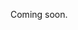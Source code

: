 Coming soon.

<!--
  - Mention that you must always reuse an existing place when possible and link to that guide.
  - Focus on creating a simple place with just the required properties here.
  - Start from a super simple example with calendarType permanent and an example eventtype.
  - Explain further down what the different calendarTypes are (permanent/periodic + openingHours), and how to find other eventtypes.
  - Explain that you can also supply optional properties (e.g. description, ...).
  - Link to some other guides as next steps (for example "Updating a place", "Publishing a place", ...)
-->
